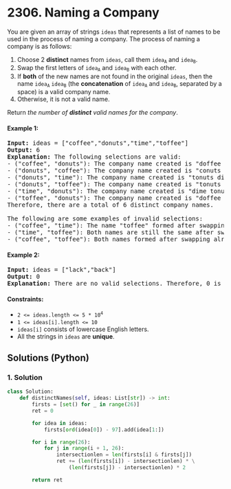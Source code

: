 # 2306. Naming a Company
You are given an array of strings `ideas` that represents a list of names to be used in the process of naming a company. The process of naming a company is as follows:

1. Choose 2 **distinct** names from `ideas`, call them <code>idea<sub>A</sub></code> and <code>idea<sub>B</sub></code>.
2. Swap the first letters of <code>idea<sub>A</sub></code> and <code>idea<sub>B</sub></code> with each other.
3. If **both** of the new names are not found in the original `ideas`, then the name <code>idea<sub>A</sub></code> <code>idea<sub>B</sub></code> (the **concatenation** of <code>idea<sub>A</sub></code> and <code>idea<sub>B</sub></code>, separated by a space) is a valid company name.
4. Otherwise, it is not a valid name.

Return *the number of **distinct** valid names for the company*.

#### Example 1:
<pre>
<strong>Input:</strong> ideas = ["coffee","donuts","time","toffee"]
<strong>Output:</strong> 6
<strong>Explanation:</strong> The following selections are valid:
- ("coffee", "donuts"): The company name created is "doffee conuts".
- ("donuts", "coffee"): The company name created is "conuts doffee".
- ("donuts", "time"): The company name created is "tonuts dime".
- ("donuts", "toffee"): The company name created is "tonuts doffee".
- ("time", "donuts"): The company name created is "dime tonuts".
- ("toffee", "donuts"): The company name created is "doffee tonuts".
Therefore, there are a total of 6 distinct company names.

The following are some examples of invalid selections:
- ("coffee", "time"): The name "toffee" formed after swapping already exists in the original array.
- ("time", "toffee"): Both names are still the same after swapping and exist in the original array.
- ("coffee", "toffee"): Both names formed after swapping already exist in the original array.
</pre>

#### Example 2:
<pre>
<strong>Input:</strong> ideas = ["lack","back"]
<strong>Output:</strong> 0
<strong>Explanation:</strong> There are no valid selections. Therefore, 0 is returned.
</pre>

#### Constraints:
* <code>2 <= ideas.length <= 5 * 10<sup>4</sup></code>
* `1 <= ideas[i].length <= 10`
* `ideas[i]` consists of lowercase English letters.
* All the strings in `ideas` are **unique**.

## Solutions (Python)

### 1. Solution
```Python
class Solution:
    def distinctNames(self, ideas: List[str]) -> int:
        firsts = [set() for _ in range(26)]
        ret = 0

        for idea in ideas:
            firsts[ord(idea[0]) - 97].add(idea[1:])

        for i in range(26):
            for j in range(i + 1, 26):
                intersectionlen = len(firsts[i] & firsts[j])
                ret += (len(firsts[i]) - intersectionlen) * \
                    (len(firsts[j]) - intersectionlen) * 2

        return ret
```
